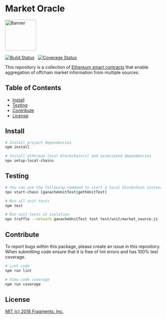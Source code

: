 # Market Oracle

<img src="https://frgs3.s3.amazonaws.com/logo_centered_small.jpg" alt="Banner" width="100" />


[![Build Status](https://travis-ci.com/frgprotocol/market-oracle.svg?token=xxNsLhLrTiyG3pc78i5v&branch=master)](https://travis-ci.com/frgprotocol/market-oracle)&nbsp;&nbsp;
[![Coverage Status](https://coveralls.io/repos/github/frgprotocol/market-oracle/badge.svg?branch=master&t=K8tHT9)](https://coveralls.io/github/frgprotocol/market-oracle?branch=master)


This repository is a collection of [Ethereum smart contracts](http://fragments.org/docs) that enable aggregation of offchain market information from multiple sources.


## Table of Contents

- [Install](#install)
- [Testing](#testing)
- [Contribute](#contribute)
- [License](#license)


## Install

```bash
# Install project dependencies
npm install

# Install ethereum local blockchain(s) and associated dependencies
npx setup-local-chains
```

## Testing

``` bash
# You can use the following command to start a local blockchain instance
npx start-chain [ganacheUnitTest|gethUnitTest]

# Run all unit tests
npm test

# Run unit tests in isolation
npx truffle --network ganacheUnitTest test test/unit/market_source.js
```

## Contribute

To report bugs within this package, please create an issue in this repository.
When submitting code ensure that it is free of lint errors and has 100% test coverage.

``` bash
# Lint code
npm run lint

# View code coverage
npm run coverage
```

## License

[MIT (c) 2018 Fragments, Inc.](./LICENSE)
